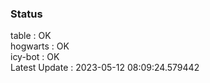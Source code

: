 ### Status


table : OK  
hogwarts : OK  
icy-bot : OK  
Latest Update : 2023-05-12 08:09:24.579442
